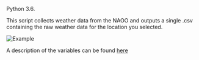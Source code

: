 Python 3.6.

This script collects weather data from the NAOO and outputs a single .csv containing the raw weather data for the location you selected.

![Example](https://i.imgur.com/W6SHASW.png)

A description of the variables can be found [here](ftp://ftp.ncdc.noaa.gov/pub/data/gsod/GSOD_DESC.txt)
